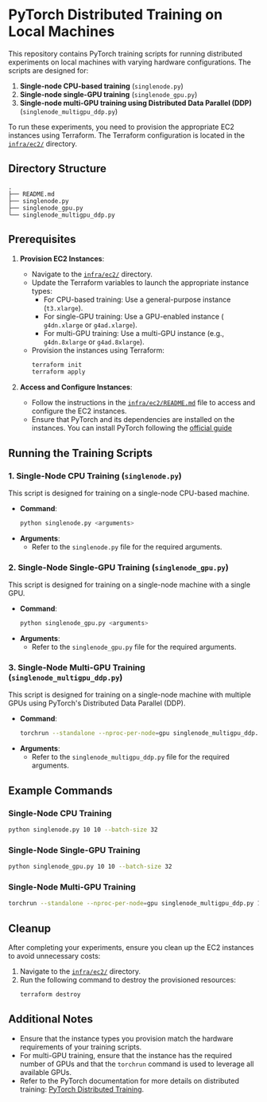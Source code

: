 # PyTorch Distributed Training on Local Machines

This repository contains PyTorch training scripts for running distributed experiments on local machines with varying hardware configurations. The scripts are designed for:

1. **Single-node CPU-based training** (`singlenode.py`)
2. **Single-node single-GPU training** (`singlenode_gpu.py`)
3. **Single-node multi-GPU training using Distributed Data Parallel (DDP)** (`singlenode_multigpu_ddp.py`)

To run these experiments, you need to provision the appropriate EC2 instances using Terraform. The Terraform configuration is located in the [`infra/ec2/`](../../infra/ec2/) directory.

## Directory Structure

```
.
├── README.md
├── singlenode.py
├── singlenode_gpu.py
└── singlenode_multigpu_ddp.py
```

## Prerequisites

1. **Provision EC2 Instances**:
   - Navigate to the [`infra/ec2/`](../../infra/ec2/) directory.
   - Update the Terraform variables to launch the appropriate instance types:
     - For CPU-based training: Use a general-purpose instance (`t3.xlarge`).
     - For single-GPU training: Use a GPU-enabled instance ( `g4dn.xlarge` or `g4ad.xlarge`).
     - For multi-GPU training: Use a multi-GPU instance (e.g., `g4dn.8xlarge` or `g4ad.8xlarge`).
   - Provision the instances using Terraform:
     ```bash
     terraform init
     terraform apply
     ```

2. **Access and Configure Instances**:
   - Follow the instructions in the [`infra/ec2/README.md`](../../infra/ec2/README.md) file to access and configure the EC2 instances.
   - Ensure that PyTorch and its dependencies are installed on the instances. You can install PyTorch following the [official guide](https://pytorch.org/get-started/locally/)

## Running the Training Scripts

### 1. Single-Node CPU Training (`singlenode.py`)
This script is designed for training on a single-node CPU-based machine.

- **Command**:
  ```bash
  python singlenode.py <arguments>
  ```
- **Arguments**:
  - Refer to the `singlenode.py` file for the required arguments.

### 2. Single-Node Single-GPU Training (`singlenode_gpu.py`)
This script is designed for training on a single-node machine with a single GPU.

- **Command**:
  ```bash
  python singlenode_gpu.py <arguments>
  ```
- **Arguments**:
  - Refer to the `singlenode_gpu.py` file for the required arguments.

### 3. Single-Node Multi-GPU Training (`singlenode_multigpu_ddp.py`)
This script is designed for training on a single-node machine with multiple GPUs using PyTorch's Distributed Data Parallel (DDP).

- **Command**:
  ```bash
  torchrun --standalone --nproc-per-node=gpu singlenode_multigpu_ddp.py <arguments>
  ```
- **Arguments**:
  - Refer to the `singlenode_multigpu_ddp.py` file for the required arguments.

## Example Commands

### Single-Node CPU Training
```bash
python singlenode.py 10 10 --batch-size 32 
```

### Single-Node Single-GPU Training
```bash
python singlenode_gpu.py 10 10 --batch-size 32 
```

### Single-Node Multi-GPU Training
```bash
torchrun --standalone --nproc-per-node=gpu singlenode_multigpu_ddp.py 10 10 --batch-size 32 
```

## Cleanup

After completing your experiments, ensure you clean up the EC2 instances to avoid unnecessary costs:

1. Navigate to the [`infra/ec2/`](../../infra/ec2/) directory.
2. Run the following command to destroy the provisioned resources:
   ```bash
   terraform destroy
   ```

## Additional Notes

- Ensure that the instance types you provision match the hardware requirements of your training scripts.
- For multi-GPU training, ensure that the instance has the required number of GPUs and that the `torchrun` command is used to leverage all available GPUs.
- Refer to the PyTorch documentation for more details on distributed training: [PyTorch Distributed Training](https://pytorch.org/tutorials/intermediate/ddp_tutorial.html).